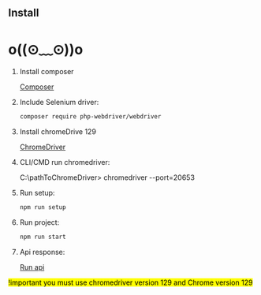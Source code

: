 ## Install

# o((⊙﹏⊙))o

1. Install composer
   
   [Composer](https://getcomposer.org/download/)

2. Include Selenium driver:
      ```bash
   composer require php-webdriver/webdriver

3. Install chromeDrive 129

   [ChromeDriver](https://googlechromelabs.github.io/chrome-for-testing/#stable)

4. CLI/CMD run chromedriver:

   C:\pathToChromeDriver> chromedriver --port=20653

4. Run setup:
      ```bash
   npm run setup

5. Run project:
   ```bash
   npm run start

6. Api response:

   [Run api](http://localhost:8000/api.php)

<mark>!important you must use chromedriver version 129 and Chrome version 129</mark>